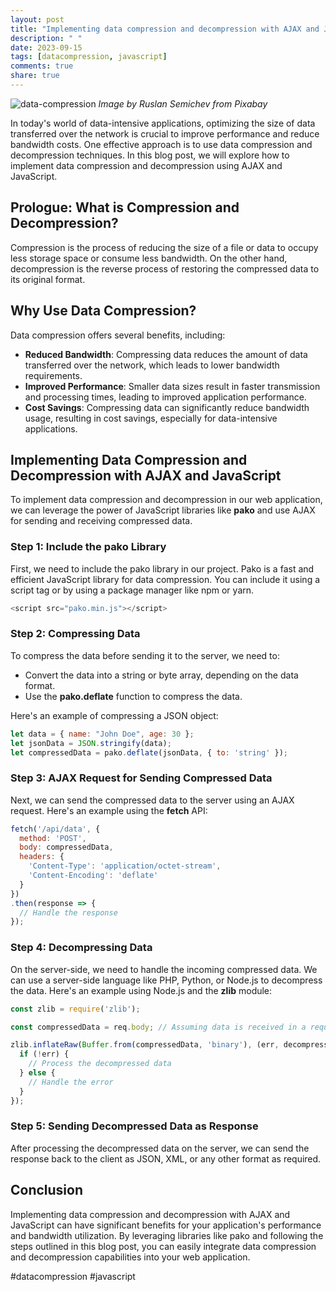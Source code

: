 ```yaml
---
layout: post
title: "Implementing data compression and decompression with AJAX and JavaScript"
description: " "
date: 2023-09-15
tags: [datacompression, javascript]
comments: true
share: true
---
```


![data-compression](https://example.com/data-compression.png)
*Image by Ruslan Semichev from Pixabay*

In today's world of data-intensive applications, optimizing the size of data transferred over the network is crucial to improve performance and reduce bandwidth costs. One effective approach is to use data compression and decompression techniques. In this blog post, we will explore how to implement data compression and decompression using AJAX and JavaScript.

## Prologue: What is Compression and Decompression?
Compression is the process of reducing the size of a file or data to occupy less storage space or consume less bandwidth. On the other hand, decompression is the reverse process of restoring the compressed data to its original format.

## Why Use Data Compression?
Data compression offers several benefits, including:
- **Reduced Bandwidth**: Compressing data reduces the amount of data transferred over the network, which leads to lower bandwidth requirements.
- **Improved Performance**: Smaller data sizes result in faster transmission and processing times, leading to improved application performance.
- **Cost Savings**: Compressing data can significantly reduce bandwidth usage, resulting in cost savings, especially for data-intensive applications.

## Implementing Data Compression and Decompression with AJAX and JavaScript
To implement data compression and decompression in our web application, we can leverage the power of JavaScript libraries like **pako** and use AJAX for sending and receiving compressed data.

### Step 1: Include the pako Library
First, we need to include the pako library in our project. Pako is a fast and efficient JavaScript library for data compression. You can include it using a script tag or by using a package manager like npm or yarn.

```javascript
<script src="pako.min.js"></script>
```

### Step 2: Compressing Data
To compress the data before sending it to the server, we need to:
- Convert the data into a string or byte array, depending on the data format.
- Use the **pako.deflate** function to compress the data.

Here's an example of compressing a JSON object:

```javascript
let data = { name: "John Doe", age: 30 };
let jsonData = JSON.stringify(data);
let compressedData = pako.deflate(jsonData, { to: 'string' });
```

### Step 3: AJAX Request for Sending Compressed Data
Next, we can send the compressed data to the server using an AJAX request. Here's an example using the **fetch** API:

```javascript
fetch('/api/data', {
  method: 'POST',
  body: compressedData,
  headers: {
    'Content-Type': 'application/octet-stream',
    'Content-Encoding': 'deflate'
  }
})
.then(response => {
  // Handle the response
});
```

### Step 4: Decompressing Data
On the server-side, we need to handle the incoming compressed data. We can use a server-side language like PHP, Python, or Node.js to decompress the data. Here's an example using Node.js and the **zlib** module:

```javascript
const zlib = require('zlib');

const compressedData = req.body; // Assuming data is received in a request body

zlib.inflateRaw(Buffer.from(compressedData, 'binary'), (err, decompressedData) => {
  if (!err) {
    // Process the decompressed data
  } else {
    // Handle the error
  }
});
```

### Step 5: Sending Decompressed Data as Response
After processing the decompressed data on the server, we can send the response back to the client as JSON, XML, or any other format as required.

## Conclusion
Implementing data compression and decompression with AJAX and JavaScript can have significant benefits for your application's performance and bandwidth utilization. By leveraging libraries like pako and following the steps outlined in this blog post, you can easily integrate data compression and decompression capabilities into your web application.

#datacompression #javascript